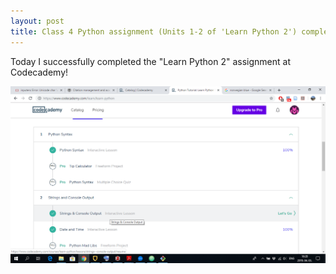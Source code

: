 ```yaml
---
layout: post
title: Class 4 Python assignment (Units 1-2 of 'Learn Python 2') completed at Codecademy
---
```


Today I successfully completed the "Learn Python 2" assignment at Codecademy!

![](/img/learn_python_screenshot.png)
